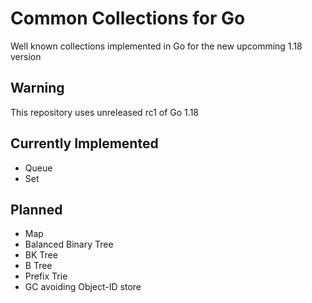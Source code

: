 # Common Collections for Go

Well known collections implemented in Go for the new upcomming 1.18 version

## Warning

This repository uses unreleased rc1 of Go 1.18

## Currently Implemented

- Queue
- Set

## Planned

- Map
- Balanced Binary Tree
- BK Tree
- B Tree
- Prefix Trie
- GC avoiding Object-ID store
